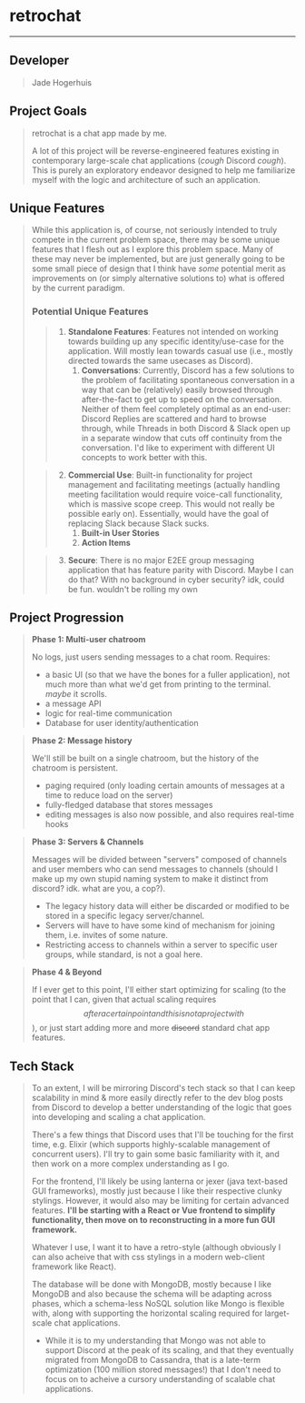 # retrochat
---

## Developer
> Jade Hogerhuis

## Project Goals
> retrochat is a chat app made by me.
> 
> A lot of this project will be reverse-engineered features existing in contemporary large-scale chat applications (*cough* Discord *cough*).
> This is purely an exploratory endeavor designed to help me familiarize myself with the logic and architecture of such an application. 

## Unique Features
> While this application is, of course, not seriously intended to truly compete in the current problem space, there may be some unique features that I flesh out as I explore this problem space. Many of these may never be implemented, but are just generally going to be some small piece of design that I think have *some* potential merit as improvements on (or simply alternative solutions to) what is offered by the current paradigm.
> 
> ### Potential Unique Features
>> 1. **Standalone Features**: Features not intended on working towards building up any specific identity/use-case for the application. Will mostly lean towards casual use (i.e., mostly directed towards the same usecases as Discord).
>>     1. **Conversations**: Currently, Discord has a few solutions to the problem of facilitating spontaneous conversation in a way that can be (relatively) easily browsed through after-the-fact to get up to speed on the conversation. Neither of them feel completely optimal as an end-user: Discord Replies are scattered and hard to browse through, while Threads in both Discord & Slack open up in a separate window that cuts off continuity from the conversation. I'd like to experiment with different UI concepts to work better with this.
>
>> 2. **Commercial Use**: Built-in functionality for project management and facilitating meetings (actually handling meeting facilitation would require voice-call functionality, which is massive scope creep. This would not really be possible early on). Essentially, would have the goal of replacing Slack because Slack sucks.
>>    1. **Built-in User Stories**
>>    2. **Action Items**  
>
>> 3. **Secure**: There is no major E2EE group messaging application that has feature parity with Discord. Maybe I can do that? With no background in cyber security? idk, could be fun. wouldn't be rolling my own

## Project Progression
> **Phase 1: Multi-user chatroom** 
> 
> No logs, just users sending messages to a chat room. Requires: 
> - a basic UI (so that we have the bones for a fuller application), not much more than what we'd get from printing to the terminal. *maybe* it scrolls.
> - a message API 
> - logic for real-time communication
> - Database for user identity/authentication

> **Phase 2: Message history**
> 
> We'll still be built on a single chatroom, but the history of the chatroom is persistent.
> - paging required (only loading certain amounts of messages at a time to reduce load on the server)
> - fully-fledged database that stores messages
> - editing messages is also now possible, and also requires real-time hooks

> **Phase 3: Servers & Channels**
> 
> Messages will be divided between "servers" composed of channels and user members who can send messages to channels (should I make up my own stupid naming system to make it distinct from discord? idk. what are you, a cop?).
> - The legacy history data will either be discarded or modified to be stored in a specific legacy server/channel.
> - Servers will have to have some kind of mechanism for joining them, i.e. invites of some nature. 
> - Restricting access to channels within a server to specific user groups, while standard, is not a goal here. 

> **Phase 4 & Beyond**
>
> If I ever get to this point, I'll either start optimizing for scaling (to the point that I can, given that actual scaling requires $$ after a certain point and this is not a project with $$), or just start adding more and more ~~discord~~ standard chat app features.

## Tech Stack
> To an extent, I will be mirroring Discord's tech stack so that I can keep scalability in mind & more easily directly refer to the dev blog posts from Discord to develop a better understanding of the logic that goes into developing and scaling a chat application.
> 
> There's a few things that Discord uses that I'll be touching for the first time, e.g. Elixir (which supports highly-scalable management of concurrent users). I'll try to gain some basic familiarity with it, and then work on a more complex understanding as I go.
>
> For the frontend, I'll likely be using lanterna or jexer (java text-based GUI frameworks), mostly just because I like their respective clunky stylings. However, it would also may be limiting for certain advanced features. **I'll be starting with a React or Vue frontend to simplify functionality, then move on to reconstructing in a more fun GUI framework.**
> 
> Whatever I use, I want it to have a retro-style (although obviously I can also acheive that with css stylings in a modern web-client framework like React). 
>
> The database will be done with MongoDB, mostly because I like MongoDB and also because the schema will be adapting across phases, which a schema-less NoSQL solution like Mongo is flexible with, along with supporting the horizontal scaling required for larget-scale chat applications.
> -  While it is to my understanding that Mongo was not able to support Discord at the peak of its scaling, and that they eventually migrated from MongoDB to Cassandra, that is a late-term optimization (100 million stored messages!) that I don't need to focus on to acheive a cursory understanding of scalable chat applications.